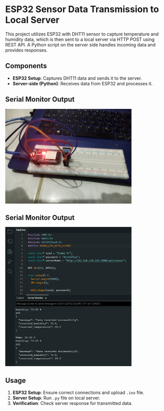 # ESP32 Sensor Data Transmission to Local Server

This project utilizes ESP32 with DHT11 sensor to capture temperature and humidity data, which is then sent to a local server via HTTP POST using REST API. A Python script on the server side handles incoming data and provides responses.

## Components

- **ESP32 Setup**: Captures DHT11 data and sends it to the server.
- **Server-side (Python)**: Receives data from ESP32 and processes it.

## Serial Monitor Output
<img src="https://github.com/Aryasharii/sic-repository/blob/pertemuan4/hasil/hasil.jpg" width="400" alt="ESP32 Setup">

## Serial Monitor Output

<img src="https://github.com/Aryasharii/sic-repository/blob/pertemuan4/hasil/hasil%20serial%20monitor.png" width="400" alt="Serial Monitor Output">

## Usage

1. **ESP32 Setup**: Ensure correct connections and upload `.ino` file.
2. **Server Setup**: Run `.py` file on local server.
3. **Verification**: Check server response for transmitted data.

